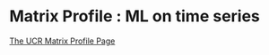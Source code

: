 # Matrix Profile : ML on time series

[The UCR Matrix Profile Page](https://www.cs.ucr.edu/~eamonn/MatrixProfile.html)